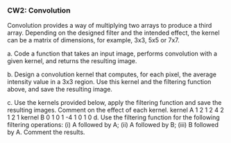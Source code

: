 ### CW2: Convolution
Convolution provides a way of multiplying two arrays to produce a third array. Depending on the designed
filter and the intended effect, the kernel can be a matrix of dimensions, for example, 3x3, 5x5 or 7x7.

a. Code a function that takes an input image, performs convolution with a given kernel, and returns the
resulting image.

b. Design a convolution kernel that computes, for each pixel, the average intensity value in a 3x3 region.
Use this kernel and the filtering function above, and save the resulting image.

c. Use the kernels provided below, apply the filtering function and save the resulting images. Comment
on the effect of each kernel.
kernel A
1   2   1
2   4   2
1   2   1
kernel B
0   1   0
1  -4   1
0   1   0
d. Use the filtering function for the following filtering operations: (i) A followed by A; (ii) A followed by B;
(iii) B followed by A. Comment the results.

